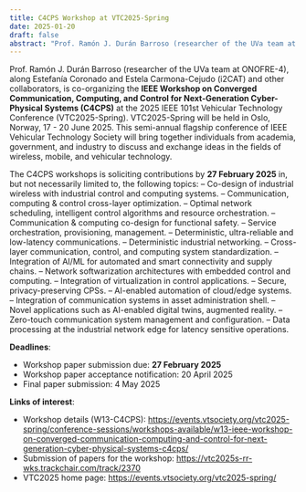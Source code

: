```yaml
---
title: C4CPS Workshop at VTC2025-Spring
date: 2025-01-20
draft: false
abstract: "Prof. Ramón J. Durán Barroso (researcher of the UVa team at ONOFRE-4), along Estefanía Coronado and Estela Carmona-Cejudo (i2CAT) and other collaborators, is co-organizing the **IEEE Workshop on Converged Communication, Computing, and Control for Next-Generation Cyber-Physical Systems (C4CPS)** at the 2025 IEEE 101st Vehicular Technology Conference (VTC2025-Spring). VTC2025-Spring will be held in Oslo, Norway, 17 - 20 June 2025. This semi-annual flagship conference of IEEE Vehicular Technology Society will bring together individuals from academia, government, and industry to discuss and exchange ideas in the fields of wireless, mobile, and vehicular technology. The deadline for submissions to the workshop is on **27 February 2025**."
---
```


Prof. Ramón J. Durán Barroso (researcher of the UVa team at ONOFRE-4), along Estefanía Coronado and Estela Carmona-Cejudo (i2CAT) and other collaborators, is co-organizing the **IEEE Workshop on Converged Communication, Computing, and Control for Next-Generation Cyber-Physical Systems (C4CPS)** at the 2025 IEEE 101st Vehicular Technology Conference (VTC2025-Spring). VTC2025-Spring will be held in Oslo, Norway, 17 - 20 June 2025. This semi-annual flagship conference of IEEE Vehicular Technology Society will bring together individuals from academia, government, and industry to discuss and exchange ideas in the fields of wireless, mobile, and vehicular technology. 

The C4CPS workshops is soliciting contributions by **27 February 2025** in, but not necessarily limited to, the following topics:
– Co-design of industrial wireless with industrial control and computing systems.
– Communication, computing & control cross-layer optimization.
– Optimal network scheduling, intelligent control algorithms and resource orchestration.
– Communication & computing co-design for functional safety.
– Service orchestration, provisioning, management.
– Deterministic, ultra-reliable and low-latency communications.
– Deterministic industrial networking.
– Cross-layer communication, control, and computing system standardization.
– Integration of AI/ML for automated and smart connectivity and supply chains.
– Network softwarization architectures with embedded control and computing.
– Integration of virtualization in control applications.
– Secure, privacy-preserving CPSs.
– AI-enabled automation of cloud/edge systems.
– Integration of communication systems in asset administration shell.
– Novel applications such as AI-enabled digital twins, augmented reality.
– Zero-touch communication system management and configuration.
– Data processing at the industrial network edge for latency sensitive operations.

**Deadlines**:
- Workshop paper submission due: **27 February 2025**
- Workshop paper acceptance notification: 20 April 2025
- Final paper submission: 4 May 2025

**Links of interest**:
- Workshop details (W13-C4CPS): https://events.vtsociety.org/vtc2025-spring/conference-sessions/workshops-available/w13-ieee-workshop-on-converged-communication-computing-and-control-for-next-generation-cyber-physical-systems-c4cps/
- Submission of papers for the workshop: https://vtc2025s-rr-wks.trackchair.com/track/2370
- VTC2025 home page: https://events.vtsociety.org/vtc2025-spring/

<!--more-->
